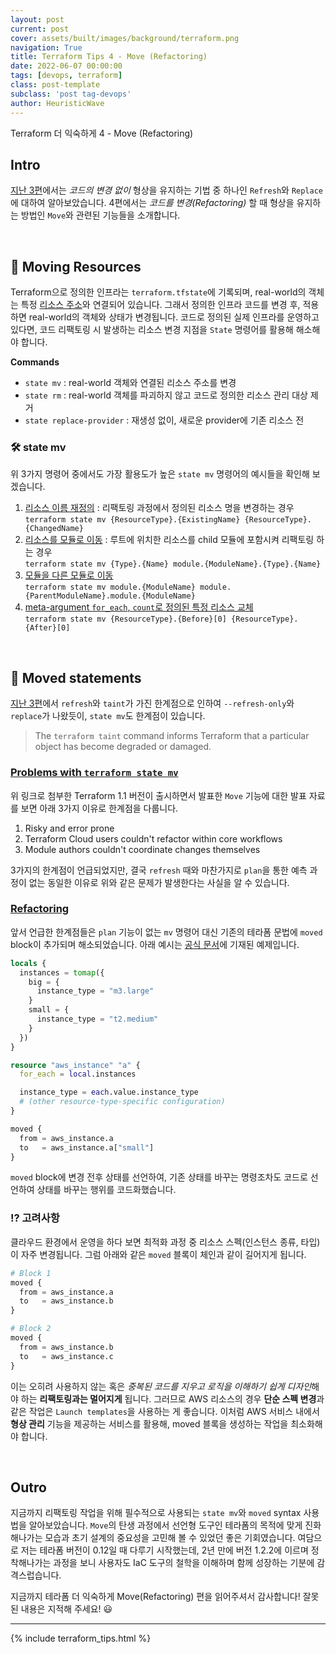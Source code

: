 ```yaml
---
layout: post
current: post
cover: assets/built/images/background/terraform.png
navigation: True
title: Terraform Tips 4 - Move (Refactoring)
date: 2022-06-07 00:00:00
tags: [devops, terraform]
class: post-template
subclass: 'post tag-devops'
author: HeuristicWave
---
```


Terraform 더 익숙하게 4 - Move (Refactoring)


## Intro

[지난 3편](https://heuristicwave.github.io/TerraformTips3 )에서는 *코드의 변경 없이* 형상을 유지하는 기법 중 하나인 `Refresh`와 `Replace`에 대하여 알아보았습니다.
4편에서는 *코드를 변경(Refactoring)* 할 때 형상을 유지하는 방법인 `Move`와 관련된 기능들을 소개합니다.

<br>

## 🤹 Moving Resources

Terraform으로 정의한 인프라는 `terraform.tfstate`에 기록되며, real-world의 객체는 특정 [리소스 주소](https://www.terraform.io/cli/state/resource-addressing )와 연결되어 있습니다.
그래서 정의한 인프라 코드를 변경 후, 적용하면 real-world의 객체와 상태가 변경됩니다.
코드로 정의된 실제 인프라를 운영하고 있다면, 코드 리팩토링 시 발생하는 리소스 변경 지점을 `State` 명령어를 활용해 해소해야 합니다.

**Commands**

- `state mv` : real-world 객체와 연결된 리소스 주소를 변경
- `state rm` : real-world 객체를 파괴하지 않고 코드로 정의한 리소스 관리 대상 제거
- `state replace-provider` : 재생성 없이, 새로운 provider에 기존 리소스 전

### 🛠 state mv

위 3가지 명령어 중에서도 가장 활용도가 높은 `state mv` 명령어의 예시들을 확인해 보겠습니다. 

1. [리소스 이름 재정의](https://www.terraform.io/cli/commands/state/mv#example-rename-a-resource) : 
   리팩토링 과정에서 정의된 리소스 명을 변경하는 경우 <br> 
   `terraform state mv {ResourceType}.{ExistingName} {ResourceType}.{ChangedName}`
2. [리소스를 모듈로 이동](https://www.terraform.io/cli/commands/state/mv#example-move-a-resource-into-a-module) : 
   루트에 위치한 리소스를 child 모듈에 포함시켜 리팩토링 하는 경우 <br>
   `terraform state mv {Type}.{Name} module.{ModuleName}.{Type}.{Name}`
3. [모듈을 다른 모듈로 이동](https://www.terraform.io/cli/commands/state/mv#example-move-a-module-into-a-module) <br>
   `terraform state mv module.{ModuleName} module.{ParentModuleName}.module.{ModuleName}`
4. [meta-argument `for_each`, `count`로 정의된 특정 리소스 교체](https://www.terraform.io/cli/commands/state/mv#example-move-a-particular-instance-of-a-resource-using-count) <br>
   `terraform state mv {ResourceType}.{Before}[0] {ResourceType}.{After}[0]`
   
<br>

## 🏃️ Moved statements

[지난 3편](https://heuristicwave.github.io/TerraformTips3 )에서 `refresh`와 `taint`가 가진 한계점으로 인하여
`--refresh-only`와 `replace`가 나왔듯이, `state mv`도 한계점이 있습니다.

> The `terraform taint` command informs Terraform that a particular object has become degraded or damaged. <br>

### [Problems with `terraform state mv`](https://youtu.be/bDgoGBusX0k?t=178)

위 링크로 첨부한 Terraform 1.1 버전이 출시하면서 발표한 `Move` 기능에 대한 발표 자료를 보면 아래 3가지 이유로 한계점을 다룹니다.

1. Risky and error prone
2. Terraform Cloud users couldn't refactor within core workflows
3. Module authors couldn't coordinate changes themselves
   
3가지의 한계점이 언급되었지만, 결국 `refresh` 때와 마찬가지로 `plan`을 통한 예측 과정이 없는 동일한 이유로 위와 같은 문제가 발생한다는 사실을 알 수 있습니다. 

### [Refactoring](https://www.terraform.io/language/modules/develop/refactoring)

앞서 언급한 한계점들은 `plan` 기능이 없는 `mv` 명령어 대신 기존의 테라폼 문법에 `moved` block이 추가되며 해소되었습니다.
아래 예시는 [공식 문서](https://www.terraform.io/language/modules/develop/refactoring#moved-block-syntax )에 기재된 예제입니다.

```terraform
locals {
  instances = tomap({
    big = {
      instance_type = "m3.large"
    }
    small = {
      instance_type = "t2.medium"
    }
  })
}

resource "aws_instance" "a" {
  for_each = local.instances

  instance_type = each.value.instance_type
  # (other resource-type-specific configuration)
}

moved {
  from = aws_instance.a
  to   = aws_instance.a["small"]
}
```

`moved` block에 변경 전후 상태를 선언하여, 기존 상태를 바꾸는 명령조차도 코드로 선언하여 상태를 바꾸는 행위를 코드화했습니다.

### ⁉️ 고려사항

클라우드 환경에서 운영을 하다 보면 최적화 과정 중 리소스 스펙(인스턴스 종류, 타입)이 자주 변경됩니다.
그럼 아래와 같은 `moved` 블록이 체인과 같이 길어지게 됩니다.

```terraform
# Block 1
moved {
  from = aws_instance.a
  to   = aws_instance.b
}

# Block 2
moved {
  from = aws_instance.b
  to   = aws_instance.c
}
```

이는 오히려 사용하지 않는 혹은 *중복된 코드를 지우고 로직을 이해하기 쉽게 디자인*해야 하는 **리팩토링과는 멀어지게** 됩니다.
그러므로 AWS 리소스의 경우 **단순 스펙 변경**과 같은 작업은 `Launch templates`을 사용하는 게 좋습니다.
이처럼 AWS 서비스 내에서 **형상 관리** 기능을 제공하는 서비스를 활용해, moved 블록을 생성하는 작업을 최소화해야 합니다.



<br>

## Outro

지금까지 리팩토링 작업을 위해 필수적으로 사용되는 `state mv`와 `moved` syntax 사용법을 알아보았습니다.
`Move`의 탄생 과정에서 선언형 도구인 테라폼의 목적에 맞게 진화해나가는 모습과 초기 설계의 중요성을 고민해 볼 수 있었던 좋은 기회였습니다.
여담으로 저는 테라폼 버전이 0.12일 때 다루기 시작했는데, 2년 만에 버전 1.2.2에 이르며 정착해나가는 과정을 보니
사용자도 IaC 도구의 철학을 이해하며 함께 성장하는 기분에 감격스럽습니다.

지금까지 테라폼 더 익숙하게 Move(Refactoring) 편을 읽어주셔서 감사합니다! 잘못된 내용은 지적해 주세요! 😃

---

{% include terraform_tips.html %}
